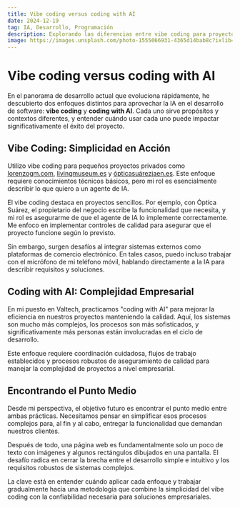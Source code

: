 ```yaml
---
title: Vibe coding versus coding with AI
date: 2024-12-19
tag: IA, Desarrollo, Programación
description: Explorando las diferencias entre vibe coding para proyectos simples y coding with AI para sistemas empresariales complejos
image: https://images.unsplash.com/photo-1555066931-4365d14bab8c?ixlib=rb-4.0.3&ixid=M3wxMjA3fDB8MHxwaG90by1wYWdlfHx8fGVufDB8fHx8fA%3D%3D&auto=format&fit=crop&w=1470&q=80
---
```


# Vibe coding versus coding with AI

En el panorama de desarrollo actual que evoluciona rápidamente, he descubierto dos enfoques distintos para aprovechar la IA en el desarrollo de software: **vibe coding** y **coding with AI**. Cada uno sirve propósitos y contextos diferentes, y entender cuándo usar cada uno puede impactar significativamente el éxito del proyecto.

## Vibe Coding: Simplicidad en Acción

Utilizo vibe coding para pequeños proyectos privados como [lorenzogm.com](https://lorenzogm.com), [livingmuseum.es](https://livingmuseum.es) y [ópticasuárezjaen.es](https://ópticasuárezjaen.es). Este enfoque requiere conocimientos técnicos básicos, pero mi rol es esencialmente describir lo que quiero a un agente de IA.

El vibe coding destaca en proyectos sencillos. Por ejemplo, con Óptica Suárez, el propietario del negocio escribe la funcionalidad que necesita, y mi rol es asegurarme de que el agente de IA lo implemente correctamente. Me enfoco en implementar controles de calidad para asegurar que el proyecto funcione según lo previsto.

Sin embargo, surgen desafíos al integrar sistemas externos como plataformas de comercio electrónico. En tales casos, puedo incluso trabajar con el micrófono de mi teléfono móvil, hablando directamente a la IA para describir requisitos y soluciones.

## Coding with AI: Complejidad Empresarial

En mi puesto en Valtech, practicamos "coding with AI" para mejorar la eficiencia en nuestros proyectos manteniendo la calidad. Aquí, los sistemas son mucho más complejos, los procesos son más sofisticados, y significativamente más personas están involucradas en el ciclo de desarrollo.

Este enfoque requiere coordinación cuidadosa, flujos de trabajo establecidos y procesos robustos de aseguramiento de calidad para manejar la complejidad de proyectos a nivel empresarial.

## Encontrando el Punto Medio

Desde mi perspectiva, el objetivo futuro es encontrar el punto medio entre ambas prácticas. Necesitamos pensar en simplificar esos procesos complejos para, al fin y al cabo, entregar la funcionalidad que demandan nuestros clientes.

Después de todo, una página web es fundamentalmente solo un poco de texto con imágenes y algunos rectángulos dibujados en una pantalla. El desafío radica en cerrar la brecha entre el desarrollo simple e intuitivo y los requisitos robustos de sistemas complejos.

La clave está en entender cuándo aplicar cada enfoque y trabajar gradualmente hacia una metodología que combine la simplicidad del vibe coding con la confiabilidad necesaria para soluciones empresariales.